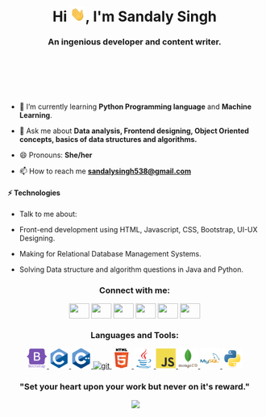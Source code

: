<!-- ### Hi there 👋

🔭 I’m currently working on my portfolio website.

🌱 I’m currently learning Python Programming language and data structures.

👯 I’m looking to collaborate on projects related to python development, web development etc.

💬 Ask me about Frontend designing, Object Oriented concepts, data structures and algorithms.

😄 Pronouns: ...

⚡  Fun fact: ...

📫 How to reach me: sandalysingh538@gmail.com   -->

<h1 align="center">Hi <img src="https://raw.githubusercontent.com/ABSphreak/ABSphreak/master/gifs/Hi.gif" width="30px">, I'm Sandaly Singh</h1>
<h3 align="center">An ingenious developer and content writer.</h3>


<p align="center"><img src="https://github-readme-streak-stats.herokuapp.com?user=sandy502&theme=tokyonight"
        alt="" /></p>
<!-- <p align="center"> <a href="https://github.com/ryo-ma/github-profile-trophy"><img
            src="https://github-profile-trophy.vercel.app/?username=sandy502&theme=juicyfresh&no-frame=true-ma&column=3&margin-w=15&margin-h=15"
            alt="" /></a> </p> -->
            
<!-- [![trophy](https://github-profile-trophy.vercel.app/?username=sandy502&theme=onedark)](https://github.com/ryo-ma/github-profile-trophy)             -->
<p align="center"> <img src="https://komarev.com/ghpvc/?username=sandy502&label=Profile%20views&color=0e75b6&style=flat" alt="" /> </p>
<p align="center"> <a href="https://twitter.com/SandalySingh" target=""><img
            src="https://img.shields.io/twitter/follow/sandalysingh?logo=twitter&style=for-the-badge"
            alt="" /></a> </p>


- 🌱 I’m currently learning **Python Programming language** and **Machine Learning**.

- 💬 Ask me about **Data analysis, Frontend designing, Object Oriented concepts, basics of data structures and algorithms.**

- 😄 Pronouns: **She/her**

- 📫 How to reach me **sandalysingh538@gmail.com**


#### ⚡ Technologies

- Talk to me about:

- Front-end development using HTML, Javascript, CSS, Bootstrap, UI-UX Designing.

- Making for Relational Database Management Systems.

- Solving Data structure and algorithm questions in Java and Python.

<h3 align="center">Connect with me:</h3>
<p align="center">
    <a href="https://twitter.com/SandalySingh" target="blank"><img align="center"
            src="https://raw.githubusercontent.com/rahuldkjain/github-profile-readme-generator/master/src/images/icons/Social/twitter.svg"
            alt="" height="30" width="40" /></a>
    <a href="https://www.linkedin.com/in/sandalysingh99/" target="blank"><img align="center"
            src="https://raw.githubusercontent.com/rahuldkjain/github-profile-readme-generator/master/src/images/icons/Social/linked-in-alt.svg"
            alt="" height="30" width="40" /></a>
    <a href="https://www.codechef.com/users/sandy_979" target="blank"><img align="center"
            src="https://cdn.jsdelivr.net/npm/simple-icons@3.1.0/icons/codechef.svg" alt="" height="30"
            width="40" /></a>
    <a href="https://www.hackerrank.com/sandaly_jics131" target="blank"><img align="center"
            src="https://raw.githubusercontent.com/rahuldkjain/github-profile-readme-generator/master/src/images/icons/Social/hackerrank.svg"
            alt="" height="30" width="40" /></a>
    <a href="https://auth.geeksforgeeks.org/user/sandaly19jics141/" target="blank"><img align="center"
            src="https://raw.githubusercontent.com/rahuldkjain/github-profile-readme-generator/master/src/images/icons/Social/geeks-for-geeks.svg"
            alt="" height="30" width="40" /></a>
    <a href="https://discord.com/sandaly#5116/" target="blank"><img align="center"
            src="https://raw.githubusercontent.com/rahuldkjain/github-profile-readme-generator/master/src/images/icons/Social/discord.svg"
            alt="" height="30" width="40" /></a>
</p>


<h3 align="center">Languages and Tools:</h3>
<p align="center"> 
<!--             <a href="https://azure.microsoft.com/en-in/" target="_blank"> <img
            src="https://www.vectorlogo.zone/logos/microsoft_azure/microsoft_azure-icon.svg" alt="azure" width="40"
            height="40" /> </a>  -->
            <a href="https://getbootstrap.com" target="_blank"> <img
            src="https://raw.githubusercontent.com/devicons/devicon/master/icons/bootstrap/bootstrap-plain-wordmark.svg"
            alt="bootstrap" width="40" height="40" /> </a> 
            <a href="https://www.cprogramming.com/" target="_blank"> <img
            src="https://raw.githubusercontent.com/devicons/devicon/master/icons/c/c-original.svg" alt="c" width="40"
            height="40" /> </a> 
            <a href="https://www.w3schools.com/cpp/" target="_blank"> <img
            src="https://raw.githubusercontent.com/devicons/devicon/master/icons/cplusplus/cplusplus-original.svg"
            alt="cplusplus" width="40" height="40" /> </a> 
            <a href="https://www.w3schools.com/css/" target="_blank">
         <a href="https://git-scm.com/" target="_blank"> <img
            src="https://www.vectorlogo.zone/logos/git-scm/git-scm-icon.svg" alt="git" width="40" height="40" /> </a> 
         <a href="https://www.w3.org/html/" target="_blank"> <img
            src="https://raw.githubusercontent.com/devicons/devicon/master/icons/html5/html5-original-wordmark.svg"
            alt="html5" width="40" height="40" /> </a> 
         <a href="https://www.java.com" target="_blank"> <img
            src="https://raw.githubusercontent.com/devicons/devicon/master/icons/java/java-original.svg" alt="java"
            width="40" height="40" /> </a> 
         <a href="https://developer.mozilla.org/en-US/docs/Web/JavaScript"
        target="_blank"> <img
            src="https://raw.githubusercontent.com/devicons/devicon/master/icons/javascript/javascript-original.svg"
            alt="javascript" width="40" height="40" /> </a> 
<!--          <a href="https://www.linux.org/" target="_blank"> <img
            src="https://raw.githubusercontent.com/devicons/devicon/master/icons/linux/linux-original.svg" alt="linux"
            width="40" height="40" /> </a>  -->
         <a href="https://www.mongodb.com/" target="_blank"> <img
            src="https://raw.githubusercontent.com/devicons/devicon/master/icons/mongodb/mongodb-original-wordmark.svg"
            alt="mongodb" width="40" height="40" /> </a> 
         <a href="https://www.mysql.com/" target="_blank"> <img
            src="https://raw.githubusercontent.com/devicons/devicon/master/icons/mysql/mysql-original-wordmark.svg"
            alt="mysql" width="40" height="40" /> </a> 
         <a href="https://www.python.org" target="_blank"> <img
            src="https://raw.githubusercontent.com/devicons/devicon/master/icons/python/python-original.svg"
            alt="python" width="40" height="40" /> </a>  
<!--             <a href="https://www.tensorflow.org" target="_blank"> <img
            src="https://www.vectorlogo.zone/logos/tensorflow/tensorflow-icon.svg" alt="tensorflow" width="40"
            height="40" /> </a> </p> -->
                        
<h3 align="center">"Set your heart upon your work but never on it's reward."</h3>                        
<p align="center"><img src="https://github-readme-stats.vercel.app/api/top-langs?username=sandy502&show_icons=true&theme=tokyonight&locale=en&layout=compact" alt="" />
   <img src="https://github-readme-stats.vercel.app/api?username=sandy502&show_icons=true&theme=tokyonight" /></p>

<!--
**** is a ✨ _special_ ✨ repository because its `README.md` (this file) appears on your GitHub profile.

Here are some ideas to get you started:

- 🔭 I’m currently working on ...
- 🌱 I’m currently learning ...
- 👯 I’m looking to collaborate on ...
- 🤔 I’m looking for help with ...
- 💬 Ask me about ...
- 📫 How to reach me: ...
- 😄 Pronouns: ...
- ⚡ Fun fact: ...
-->
